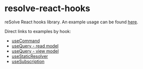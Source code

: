 # **resolve-react-hooks**

reSolve React hooks library. An example usage can be found [here](https://github.com/reimagined/resolve/tree/feature/support-ts/examples/shopping-list-with-hooks).

Direct links to examples by hook:
* [useCommand](https://github.com/reimagined/resolve/blob/feature/support-ts/examples/shopping-list-with-hooks/client/components/ShoppingListCreator.js)
* [useQuery - read model](https://github.com/reimagined/resolve/blob/feature/support-ts/examples/shopping-list-with-hooks/client/components/MyLists.js)
* [useQuery - view model](https://github.com/reimagined/resolve/blob/feature/support-ts/examples/shopping-list-with-hooks/client/components/ShoppingList.js)
* [useStaticResolver](https://github.com/reimagined/resolve/blob/feature/support-ts/examples/shopping-list-with-hooks/client/components/Header.js)
* [useSubscription](https://github.com/reimagined/resolve/blob/feature/support-ts/examples/shopping-list-with-hooks/client/components/ShoppingList.js)





